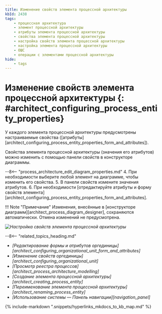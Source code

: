 ```yaml
---
title: Изменение свойств элемента процессной архитектуры
kbId: 2438
tags:
    - процессная архитектура
    - элемент процессной архитектуры
    - атрибуты элемента процессной архитектуры
    - свойства элемента процессной архитектуры
    - настройка свойств элемента процессной архитектуры
    - настройка элемента процессной архитектуры
    - ОШС
    - операции с элементами процессной архитектуры
hide:
    - tags
---
```


# Изменение свойств элемента процессной архитектуры {: #architect_configuring_process_entity_properties}

У каждого элемента процессной архитектуры предусмотрены настраиваемые свойства ([атрибуты][architect_configuring_process_entity_properties_form_and_attributes]).

Свойства элемента процессной архитектуры (значения его атрибутов) можно изменить с помощью панели свойств в конструкторе диаграммы.

--8<-- "process_architecture_edit_diagram_properties.md"
4. При необходимости выберите любой элемент на диаграмме, чтобы изменить его свойства.
5. В панели свойств измените значения атрибутов.
6. При необходимости [отредактируйте атрибуты и форму свойств элемента][architect_configuring_process_entity_properties_form_and_attributes].

!!! Note "Примечание"
    Изменения, внесённые в [конструкторе диаграмм][architect_process_diagram_designer], сохраняются автоматически. Отмена изменений не предусмотрена.

*![Настройка свойств элемента процессной архитектуры](configuring_process_entity_properties.png)*

<div class="relatedTopics" markdown="block">

--8<-- "related_topics_heading.md"

- _[Редактирование формы и атрибутов оргединицы][architect_configuring_organizational_unit_form_and_attributes]_
- _[Изменение свойств оргединицы][architect_configuring_organizational_unit]_
- _[Просмотр реестра процессов][architect_process_architecture_modelling]_
- _[Создание элемента процессной архитектуры][architect_creating_process_entity]_
- _[Переименование элемента процессной архитектуры][architect_renaming_process_entity]_
- _[Использование системы — Панель навигации][navigation_panel]_

</div>

{% include-markdown ".snippets/hyperlinks_mkdocs_to_kb_map.md" %}
